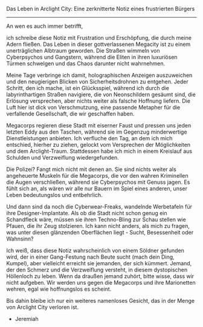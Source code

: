 Das Leben in Arclight City: Eine zerknitterte Notiz eines frustrierten Bürgers

---

An wen es auch immer betrifft,

ich schreibe diese Notiz mit Frustration und Erschöpfung, die durch meine Adern fließen. Das Leben in dieser gottverlassenen Megacity ist zu einem unerträglichen Albtraum geworden. Die Straßen wimmeln von Cyberpsychos und Gangstern, während die Eliten in ihren luxuriösen Türmen schwelgen und das Chaos darunter nicht wahrnehmen.

Meine Tage verbringe ich damit, holographischen Anzeigen auszuweichen und den neugierigen Blicken von Sicherheitsdrohnen zu entgehen. Jeder Schritt, den ich mache, ist ein Glücksspiel, während ich durch die labyrinthartigen Straßen navigiere, die von Neonschildern gesäumt sind, die Erlösung versprechen, aber nichts weiter als falsche Hoffnung liefern. Die Luft hier ist dick von Verschmutzung, eine passende Metapher für die verfallende Gesellschaft, die wir geschaffen haben.

Megacorps regieren diese Stadt mit eiserner Faust und pressen uns jeden letzten Eddy aus den Taschen, während sie im Gegenzug minderwertige Dienstleistungen anbieten. Ich verfluche den Tag, an dem ich mich entschied, hierher zu ziehen, gelockt vom Versprechen der Möglichkeiten und dem Arclight-Traum. Stattdessen habe ich mich in einem Kreislauf aus Schulden und Verzweiflung wiedergefunden.

Die Polizei? Fangt mich nicht mit denen an. Sie sind nichts weiter als angeheuerte Muskeln für die Megacorps, die vor den wahren Kriminellen die Augen verschließen, während sie Cyberpsychos mit Genuss jagen. Es fühlt sich an, als wären wir alle nur Bauern im Spiel eines anderen, unser Leben bedeutungslos und entbehrlich.

Und dann sind da noch die Cyberwear-Freaks, wandelnde Werbetafeln für ihre Designer-Implantate. Als ob die Stadt nicht schon genug ein Schandfleck wäre, müssen sie ihren Techno-Bling zur Schau stellen wie Pfauen, die ihr Zeug stolzieren. Ich kann nicht anders, als mich zu fragen, was unter diesen glänzenden Oberflächen liegt - Sucht, Besessenheit oder Wahnsinn?

Ich weiß, dass diese Notiz wahrscheinlich von einem Söldner gefunden wird, der in einer Gang-Festung nach Beute sucht (mach dein Ding, Kumpel), aber vielleicht erreicht sie jemanden, der sich kümmert. Jemand, der den Schmerz und die Verzweiflung versteht, in diesem dystopischen Höllenloch zu leben. Wenn da draußen jemand zuhört, bitte wisse, dass wir nicht aufgeben. Wir werden uns gegen die Megacorps und ihre Marionetten wehren, egal wie hoffnungslos es scheint.

Bis dahin bleibe ich nur ein weiteres namenloses Gesicht, das in der Menge von Arclight City verloren ist.

- Jeremiah
